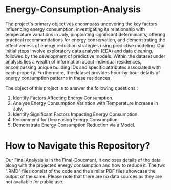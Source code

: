 # Energy-Consumption-Analysis

The project's primary objectives encompass uncovering the key factors
influencing energy consumption, investigating its relationship with
temperature variations in July, pinpointing significant determinants,
offering practical recommendations for energy conservation, and
demonstrating the effectiveness of energy reduction strategies using
predictive modeling.
Our initial steps involve exploratory data analysis (EDA) and data
cleaning, followed by the development of predictive models. Within the
dataset under analysis lies a wealth of information about individual
residences, encompassing unique building IDs and specific attributes
associated with each property. Furthermore, the dataset provides
hour-by-hour details of energy consumption patterns in these
residences.

The object of this project is to answer the following questions :
1. Identify Factors Affecting Energy Consumption.
2. Analyse Energy Consumption Variation with Temperature Increase
in July.
3. Identify Significant Factors Impacting Energy Consumption.
4. Recommend for Decreasing Energy Consumption.
5. Demonstrate Energy Consumption Reduction via a Model.

# How to Navigate this Repository?

Our Final Analysis is in the Final-Doucment, it encloses details of the data along with the projected energy consumption and how to reduce it. The two ".RMD" files consist of the code and the similar PDF files showcase the output of the same. Please note that there are no data sources as they are not available for public use.
